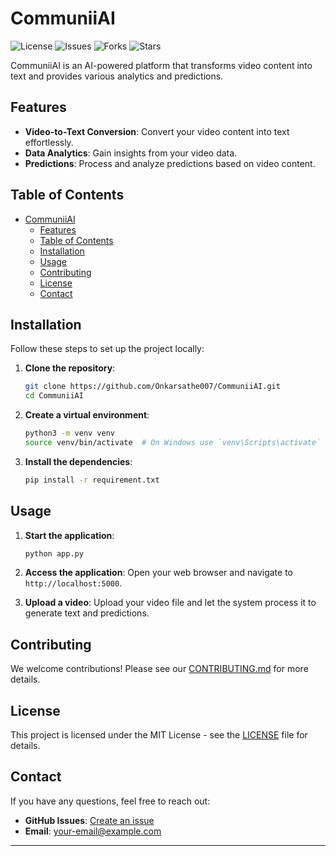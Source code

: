 # CommuniiAI

![License](https://img.shields.io/github/license/Onkarsathe007/CommuniiAI)
![Issues](https://img.shields.io/github/issues/Onkarsathe007/CommuniiAI)
![Forks](https://img.shields.io/github/forks/Onkarsathe007/CommuniiAI)
![Stars](https://img.shields.io/github/stars/Onkarsathe007/CommuniiAI)

CommuniiAI is an AI-powered platform that transforms video content into text and provides various analytics and predictions. 

## Features

- **Video-to-Text Conversion**: Convert your video content into text effortlessly.
- **Data Analytics**: Gain insights from your video data.
- **Predictions**: Process and analyze predictions based on video content.

## Table of Contents

- [CommuniiAI](#communiiai)
  - [Features](#features)
  - [Table of Contents](#table-of-contents)
  - [Installation](#installation)
  - [Usage](#usage)
  - [Contributing](#contributing)
  - [License](#license)
  - [Contact](#contact)

## Installation

Follow these steps to set up the project locally:

1. **Clone the repository**:
    ```sh
    git clone https://github.com/Onkarsathe007/CommuniiAI.git
    cd CommuniiAI
    ```

2. **Create a virtual environment**:
    ```sh
    python3 -m venv venv
    source venv/bin/activate  # On Windows use `venv\Scripts\activate`
    ```

3. **Install the dependencies**:
    ```sh
    pip install -r requirement.txt
    ```

## Usage

1. **Start the application**:
    ```sh
    python app.py
    ```

2. **Access the application**:
    Open your web browser and navigate to `http://localhost:5000`.

3. **Upload a video**:
    Upload your video file and let the system process it to generate text and predictions.

## Contributing

We welcome contributions! Please see our [CONTRIBUTING.md](CONTRIBUTING.md) for more details.

## License

This project is licensed under the MIT License - see the [LICENSE](LICENSE) file for details.

## Contact

If you have any questions, feel free to reach out:

- **GitHub Issues**: [Create an issue](https://github.com/Onkarsathe007/CommuniiAI/issues)
- **Email**: [your-email@example.com](mailto:your-email@example.com)

---
